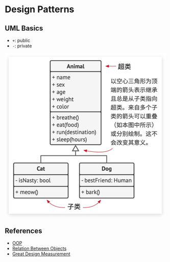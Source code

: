# Design Patterns

## UML Basics
- `+`: public
- `-`: private
<p align="center"><img style="display: block; width: 600px; margin: 0 auto;" src=img/2021-03-17-23-12-04.png alt="no image found"></p>

## References
- [OOP](./AEIP.md)
- [Relation Between Objects](./relations.md)
- [Great Design Measurement](./great_design.md)
